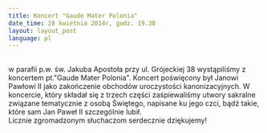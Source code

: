 ```yaml
---
title: Koncert "Gaude Mater Polonia"
date_time: 28 kwietnia 2014r, godz. 19.30
layout: layout_post
language: pl
---
```

<br>
w parafii p.w. św. Jakuba Apostoła przy ul. Grójeckiej 38 wystąpiliśmy z koncertem pt."Gaude Mater Polonia".
Koncert poświęcony był Janowi Pawłowi II jako zakończenie obchodów uroczystości kanonizacyjnych.
W koncercie, który składał się z trzech części zaśpiewaliśmy utwory sakralne związane tematycznie z osobą Świętego,
napisane ku jego czci, bądź takie, które sam Jan Paweł II szczególnie lubił.<br>
Licznie zgromadzonym słuchaczom serdecznie dziękujemy!